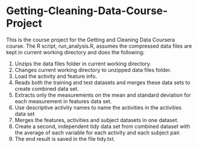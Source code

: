 # Getting-Cleaning-Data-Course-Project

This is the course project for the Getting and Cleaning Data Coursera course. 
The R script, run_analysis.R, assumes the compressed data files are kept in current working directory and does the following:
1. Unzips the data files folder in current working directory.
2. Changes current working directory to unzipped data files folder.
3. Load the activity and feature info.
4. Reads both the training and test datasets and merges these data sets to create combined data set.
5. Extracts only the measurements on the mean and standard deviation for each measurement in features data set.
6. Use descriptive activity names to name the activities in the activities data set
7. Merges the features, activities and subject datasets in one dataset.
8. Create a second, independent tidy data set from combined dataset with the average of each variable for each activity and each subject pair.
9. The end result is saved in the file tidy.txt.


